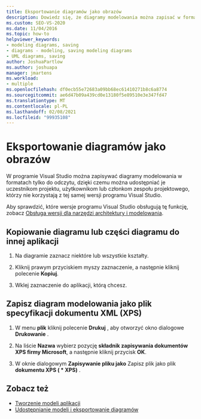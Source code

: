 ```yaml
---
title: Eksportowanie diagramów jako obrazów
description: Dowiedz się, że diagramy modelowania można zapisać w formatach tylko do odczytu, dzięki czemu można je udostępnić osobom, które nie korzystają z tej samej wersji programu Visual Studio.
ms.custom: SEO-VS-2020
ms.date: 11/04/2016
ms.topic: how-to
helpviewer_keywords:
- modeling diagrams, saving
- diagrams - modeling, saving modeling diagrams
- UML diagrams, saving
author: JoshuaPartlow
ms.author: joshuapa
manager: jmartens
ms.workload:
- multiple
ms.openlocfilehash: df0ecb55e72683a09bb68ec61410271b8c6a8774
ms.sourcegitcommit: ae6d47b09a439cd0e13180f5e89510e3e347fd47
ms.translationtype: MT
ms.contentlocale: pl-PL
ms.lasthandoff: 02/08/2021
ms.locfileid: "99935108"
---
```

# <a name="export-diagrams-as-images"></a>Eksportowanie diagramów jako obrazów

W programie Visual Studio można zapisywać diagramy modelowania w formatach tylko do odczytu, dzięki czemu można udostępniać je uczestnikom projektu, użytkownikom lub członkom zespołu projektowego, którzy nie korzystają z tej samej wersji programu Visual Studio.

Aby sprawdzić, które wersje programu Visual Studio obsługują tę funkcję, zobacz [Obsługa wersji dla narzędzi architektury i modelowania](../modeling/what-s-new-for-design-in-visual-studio.md#VersionSupport).

## <a name="copy-a-diagram-or-part-of-a-diagram-to-another-application"></a>Kopiowanie diagramu lub części diagramu do innej aplikacji

1. Na diagramie zaznacz niektóre lub wszystkie kształty.

2. Kliknij prawym przyciskiem myszy zaznaczenie, a następnie kliknij polecenie **Kopiuj**.

3. Wklej zaznaczenie do aplikacji, którą chcesz.

## <a name="save-a-modeling-diagram-as-an-xml-paper-specification-xps-file"></a>Zapisz diagram modelowania jako plik specyfikacji dokumentu XML (XPS)

1. W menu **plik** kliknij polecenie **Drukuj** , aby otworzyć okno dialogowe **Drukowanie** .

2. Na liście **Nazwa** wybierz pozycję **składnik zapisywania dokumentów XPS firmy Microsoft**, a następnie kliknij przycisk **OK**.

3. W oknie dialogowym **Zapisywanie pliku jako** Zapisz plik jako plik **dokumentu XPS ( \* XPS)** .

## <a name="see-also"></a>Zobacz też

- [Tworzenie modeli aplikacji](../modeling/create-models-for-your-app.md)
- [Udostępnianie modeli i eksportowanie diagramów](../modeling/share-models-and-exporting-diagrams.md)
